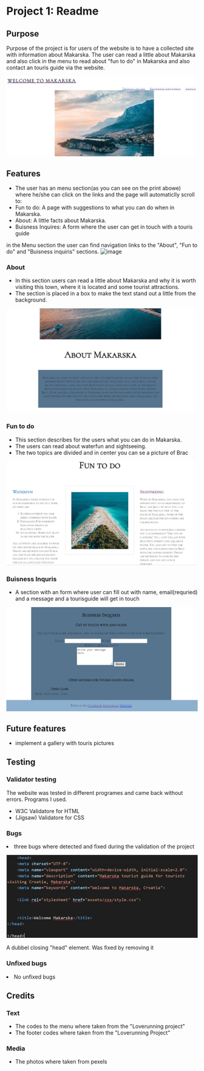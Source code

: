 <h1>Project 1: Readme</h1>
<h2>Purpose</h2>
<p>Purpose of the project is for users of the website is to have a collected site with information about Makarska. The user can read a little about Makarska and also click in the menu to read about "fun to do" in Makarska and also contact an touris guide via the website.</p>

![bild](assets/images/bild1projekt.jpg)


<h2 id="features">Features</h2>
<ul>
  <li>The user has an menu section(as you can see on the print abowe) where he/she can click on the links and the page will automaticlly scroll to:</li>
   <li>Fun to do: A page with suggestions to what you can do when in Makarska.</li>
   <li>About: A little facts about Makarska.</li>
   <li>Buisness Inquires: A form where the user can get in touch with a touris guide</li>

</ul>

in the Menu section the user can find navigation links to the "About", "Fun to do" and "Buisness inquiris" sections.
![image](https://user-images.githubusercontent.com/108834853/180093984-00174115-7ec0-4234-9486-c7beb51b1ccf.png)



<h3>About</h3> 
 <ul>
  <li>In this section users can read a little about Makarska and why it is worth visiting this town, where it is located and some tourist attractions.</li>
  <li>The section is placed in a box to make the text stand out a little from the background.</li>
</ul>

![bild](assets/images/projekt1bild2.jpg)


<h3>Fun to do</h3>
 <ul>
  <li>This section describes for the users what you can do in Makarska.</li>
  <li>The users can read about waterfun and sightseeing.</li>
  <li>The two topics are divided and in center you can se a picture of Brac</li>
 </ul>

 ![bild](assets/images/projekt1bild3.jpg)

<h3> Buisness Inquris</h3>
 <ul>
  <li>A section with an form where user can fill out with name, email(requried) and a message and a tourisguide will get in touch</li>
 </ul>
 
 ![bild](assets/images/projekt1bild4.jpg)

<h2>Future features</h2>
 <ul>
  <li>implement a gallery with touris pictures</li>
</ul>

<h2>Testing</h2>

 <h3>Validator testing</h3>
 <p>The website was tested in different programes and came back without errors. Programs I used.</p>
  <ul>
   <li>W3C Validatore for HTML</li>
   <li>(Jigsaw) Validatore for CSS</li>
  </ul> 

 <h3>Bugs</h3>
  <li> three bugs where detected and fixed during the validation of the project</li>

 ![bild](assets/images/debug1.jpg)
 <p>A dubbel closing "head" element. Was fixed by removing it</p>

 
  <h3>Unfixed bugs</h3>
   <li>No unfixed bugs</li>

<h2>Credits</h2>
 <h3>Text</h3>
   <ul>
    <li>The codes to the menu where taken from the "Loverunning project"</li>
    <li>The footer codes where taken from the "Loverunning Project"</li>
    </ul>   
 <h3>Media</h3>
  <ul>
   <li>The photos where taken from pexels</li>   








